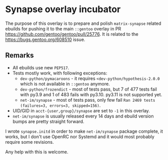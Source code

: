 # Synapse overlay incubator

The purpose of this overlay is to prepare and polish `matrix-synapse` related ebuilds for pushing it to the main `::gentoo` overlay in PR https://github.com/gentoo/gentoo/pull/25776. It is related to the https://bugs.gentoo.org/608510 issue.

## Remarks

- All ebuilds use new `PEP517`.
- Tests mostly work, with following exceptions:
	- `dev-python/pymacaroons` - it requires `<dev-python/hypothesis-2.0.0` which is not available in `::gentoo` anymore.
	- `dev-python/frozendict` - most of tests pass, but 7 of 477 tests fail with py3.9 and 1 of 483 fails with py3.10. py3.11 is not supported yet.
	- `net-im/synapse` - most of tests pass, only few fail `Ran 2469 tests (failures=3, errors=3, skipped=156)`.
- UID/GID in `acct-{user,group}/synapse` are set to `-1` in this overlay.
- `net-im/synapse` is usually released every 14 days and ebuild version bumps are pretty straight forward.

I wrote `synapse.initd` in order to make `net-im/synapse` package complete, it works, but I don't use OpenRC nor Systemd and it would most probably require some revisions.

Any help with this is welcome.

